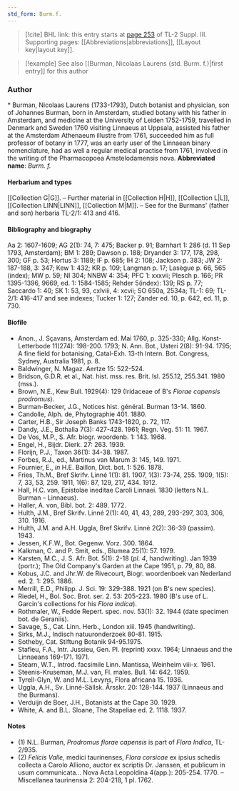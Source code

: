 ```yaml
---
std_form: Burm.f.
---
```


> [!cite] BHL link: this entry starts at [page 253](https://www.biodiversitylibrary.org/page/33266560) of TL-2 Suppl. III.
> Supporting pages: [[Abbreviations|abbreviations]], [[Layout key|layout key]].

> [!example] See also [[Burman, Nicolaas Laurens {std. Burm. f.}|first entry]] for this author

### Author

\* Burman, Nicolaas Laurens (1733-1793), Dutch botanist and physician, son of Johannes Burman, born in Amsterdam, studied botany with his father in Amsterdam, and medicine at the University of Leiden 1752-1759, travelled in Denmark and Sweden 1760 visiting Linnaeus at Uppsala, assisted his father at the Amsterdam Athenaeum illustre from 1761, succeeded him as full professor of botany in 1777, was an early user of the Linnaean binary nomenclature, had as well a regular medical practise from 1761, involved in the writing of the Pharmacopoea Amstelodamensis nova. 
**Abbreviated name**: *Burm. f.*

#### Herbarium and types

[[Collection G|G]]. – Further material in [[Collection H|H]], [[Collection L|L]], [[Collection LINN|LINN]], [[Collection M|M]]. – See for the Burmans' (father and son) herbaria TL-2/1: 413 and 416.

#### Bibliography and biography

Aa 2: 1607-1609; AG 2(1): 74, 7: 475; Backer p. 91; Barnhart 1: 286 (d. 11 Sep 1793, Amsterdam); BM 1: 289; Dawson p. 188; Dryander 3: 177, 178, 298, 300; GF p. 53; Hortus 3: 1189; IF p. 685; IH 2: 108; Jackson p. 383; JW 2: 187-188, 3: 347; Kew 1: 432; KR p. 109; Langman p. 17; Lasègue p. 66, 565 (index); MW p. 59; NI 304; NNBW 4: 354; PFC 1: xxxvii; Plesch p. 166; PR 1395-1396, 9669, ed. 1: 1584-1585; Rehder 5(index): 139; RS p. 77; Saccardo 1: 40; SK 1: 53, 93, cxlviii, 4: xcvii; SO 650a, 2534a; TL-1: 69; TL-2/1: 416-417 and see indexes; Tucker 1: 127; Zander ed. 10, p. 642, ed. 11, p. 730.

#### Biofile

- Anon., J. Sçavans, Amsterdam ed. Mai 1760, p. 325-330; Allg. Konst- Letterbode 11(274): 198-200. 1793; N. Ann. Bot., Usteri 2(8): 91-94. 1795; A fine field for botanising, Catal-Exh. 13-th Intern. Bot. Congress, Sydney, Australia 1981, p. 8.
- Baldwinger, N. Magaz. Aertze 15: 522-524.
- Bridson, G.D.R. et al., Nat. hist. mss. res. Brit. Isl. 255.12, 255.341. 1980 (mss.).
- Brown, N.E., Kew Bull. 1929(4): 129 (Iridaceae of B's *Florae capensis prodromus*).
- Burman-Becker, J.G., Notices hist. général. Burman 13-14. 1860.
- Candolle, Alph. de, Phytographie 401. 1880.
- Carter, H.B., Sir Joseph Banks 1743-1820, p. 72, 117.
- Dandy, J.E., Bothalia 7(3): 427-428. 1961; Regn. Veg. 51: 11. 1967.
- De Vos, M.P., S. Afr. biogr. woordenb. 1: 143. 1968.
- Engel, H., Bijdr. Dierk. 27: 263. 1939.
- Florijn, P.J., Taxon 36(1): 34-38. 1987.
- Forbes, R.J., ed., Martinus van Marum 3: 145, 149. 1971.
- Fournier, E., *in* H.E. Baillon, Dict. bot. 1: 526. 1878.
- Fries, Th.M., Bref Skrifv. Linné 1(1): 81. 1907, 1(3): 73-74, 255. 1909, 1(5): 7, 33, 53, 259. 1911, 1(6): 87, 129, 217, 434. 1912.
- Hall, H.C. van, Epistolae ineditae Caroli Linnaei. 1830 (letters N.L. Burman – Linnaeus).
- Haller, A. von, Bibl. bot. 2: 489. 1772.
- Hulth, J.M., Bref Skrifv. Linné 2(1): 40, 41, 43, 289, 293-297, 303, 306, 310. 1916.
- Hulth, J.M. and A.H. Uggla, Bref Skrifv. Linné 2(2): 36-39 (passim). 1943.
- Jessen, K.F.W., Bot. Gegenw. Vorz. 300. 1864.
- Kalkman, C. and P. Smit, eds., Blumea 25(1): 57. 1979.
- Karsten, M.C., J. S. Afr. Bot. 5(1): 2-18 (*pl. 4*, handwriting). Jan 1939 (portr.); The Old Company's Garden at the Cape 1951, p. 79, 80, 88.
- Kobus, J.C. and Jhr.W. de Rivecourt, Biogr. woordenboek van Nederland ed. 2. 1: 295. 1886.
- Merrill, E.D., Philipp. J. Sci. 19: 329-388. 1921 (on B's new species).
- Riedel, H., Bol. Soc. Brot. ser. 2. 53: 205-223. 1980 (B's use of L. Garcin's collections for his *Flora indica*).
- Rothmaler, W., Fedde Repert. spec. nov. 53(1): 32. 1944 (date specimen bot. de Geraniis).
- Savage, S., Cat. Linn. Herb., London xiii. 1945 (handwriting).
- Sirks, M.J., Indisch natuuronderzoek 80-81. 1915.
- Sotheby, Cat. Stiftung Botanik 94-95.1975.
- Stafleu, F.A., Intr. Jussieu, Gen. Pl. (reprint) xxxv. 1964; Linnaeus and the Linnaeans 169-171. 1971.
- Stearn, W.T., Introd. facsimile Linn. Mantissa, Weinheim viii-x. 1961.
- Steenis-Kruseman, M.J. van, Fl. males. Bull. 14: 642. 1959.
- Tyrell-Glyn, W. and M.L. Levyns, Flora africana 15. 1936.
- Uggla, A.H., Sv. Linné-Sällsk. Årsskr. 20: 128-144. 1937 (Linnaeus and the Burmans).
- Verduijn de Boer, J.H., Botanists at the Cape 30. 1929.
- White, A. and B.L. Sloane, The Stapeliae ed. 2. 1118. 1937.

#### Notes

- (1) N.L. Burman, *Prodromus florae capensis* is part of *Flora Indica*, TL-2/935.
- (2) *Felicis Valle*, medici taurinenses, *Flora corsicae* ex ipsius schedis collecta a Carolo Alliono, auctor ex scriptis Dr. Janssen, et publicum in usum communicata... Nova Acta Leopoldina 4(app.): 205-254. 1770. – Miscellanea taurinensia 2: 204-218, 1 pl. 1762.

